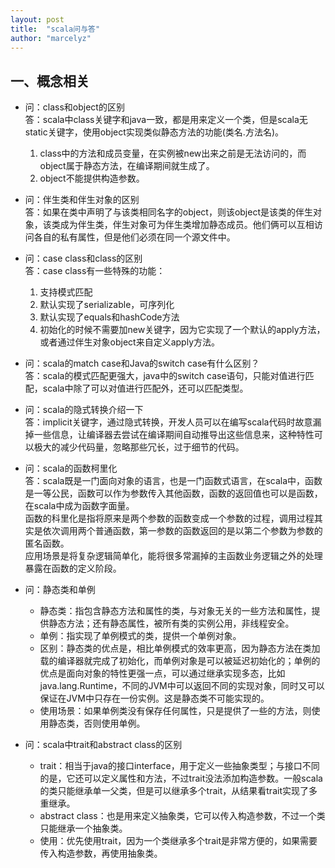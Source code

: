 ```yaml
---
layout: post
title:  "scala问与答"
author: "marcelyz"
---
```


## 一、概念相关
- 问：class和object的区别<br>
答：scala中class关键字和java一致，都是用来定义一个类，但是scala无static关键字，使用object实现类似静态方法的功能(类名.方法名)。  
    1. class中的方法和成员变量，在实例被new出来之前是无法访问的，而object属于静态方法，在编译期间就生成了。  
    2. object不能提供构造参数。  

- 问：伴生类和伴生对象的区别<br>
答：如果在类中声明了与该类相同名字的object，则该object是该类的伴生对象，该类成为伴生类，伴生对象可为伴生类增加静态成员。他们俩可以互相访问各自的私有属性，但是他们必须在同一个源文件中。

- 问：case class和class的区别  
答：case class有一些特殊的功能：  
    1. 支持模式匹配  
    2. 默认实现了serializable，可序列化  
    3. 默认实现了equals和hashCode方法  
    4. 初始化的时候不需要加new关键字，因为它实现了一个默认的apply方法，或者通过伴生对象object来自定义apply方法。  

- 问：scala的match case和Java的switch case有什么区别？<br/>
答：scala的模式匹配更强大，java中的switch case语句，只能对值进行匹配，scala中除了可以对值进行匹配外，还可以匹配类型。

- 问：scala的隐式转换介绍一下  
答：implicit关键字，通过隐式转换，开发人员可以在编写scala代码时故意漏掉一些信息，让编译器去尝试在编译期间自动推导出这些信息来，这种特性可以极大的减少代码量，忽略那些冗长，过于细节的代码。

- 问：scala的函数柯里化  
答：scala既是一门面向对象的语言，也是一门函数式语言，在scala中，函数是一等公民，函数可以作为参数传入其他函数，函数的返回值也可以是函数，在scala中成为函数字面量。  
函数的科里化是指将原来是两个参数的函数变成一个参数的过程，调用过程其实是依次调用两个普通函数，第一参数的函数返回的是以第二个参数为参数的匿名函数。  
应用场景是将复杂逻辑简单化，能将很多常漏掉的主函数业务逻辑之外的处理暴露在函数的定义阶段。

- 问：静态类和单例  
    * 静态类：指包含静态方法和属性的类，与对象无关的一些方法和属性，提供静态方法；还有静态属性，被所有类的实例公用，非线程安全。
    * 单例：指实现了单例模式的类，提供一个单例对象。
    * 区别：静态类的优点是，相比单例模式的效率更高，因为静态方法在类加载的编译器就完成了初始化，而单例对象是可以被延迟初始化的；单例的优点是面向对象的特性更强一点，可以通过继承实现多态，比如java.lang.Runtime，不同的JVM中可以返回不同的实现对象，同时又可以保证在JVM中只存在一份实例。这是静态类不可能实现的。
    * 使用场景：如果单例类没有保存任何属性，只是提供了一些的方法，则使用静态类，否则使用单例。

- 问：scala中trait和abstract class的区别  
    * trait：相当于java的接口interface，用于定义一些抽象类型；与接口不同的是，它还可以定义属性和方法，不过trait没法添加构造参数。一般scala的类只能继承单一父类，但是可以继承多个trait，从结果看trait实现了多重继承。  
    * abstract class：也是用来定义抽象类，它可以传入构造参数，不过一个类只能继承一个抽象类。
    * 使用：优先使用trait，因为一个类继承多个trait是非常方便的，如果需要传入构造参数，再使用抽象类。


